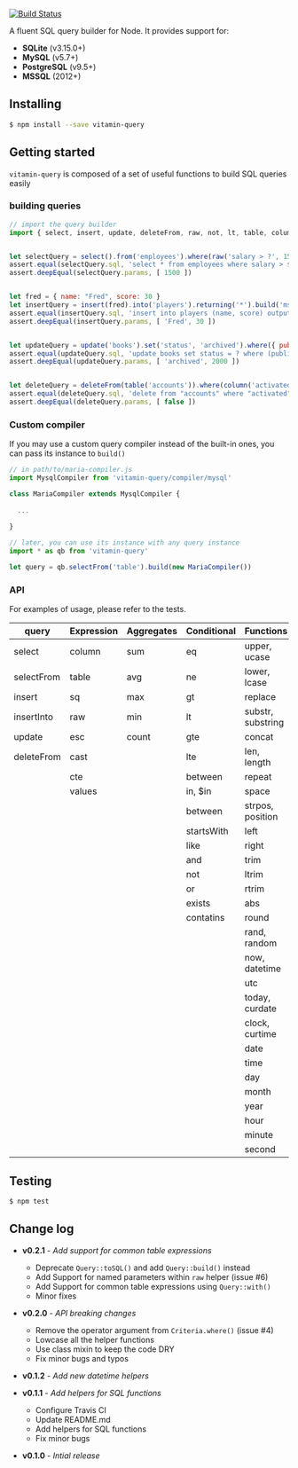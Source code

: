 [![Build Status](https://travis-ci.org/vitaminjs/query-builder.svg?branch=master)](https://travis-ci.org/vitaminjs/query-builder)

A fluent SQL query builder for Node.
It provides support for:
- **SQLite** (v3.15.0+)
- **MySQL** (v5.7+)
- **PostgreSQL** (v9.5+)
- **MSSQL** (2012+)

## Installing

```bash
$ npm install --save vitamin-query
```

## Getting started

`vitamin-query` is composed of a set of useful functions to build SQL queries easily

### building queries

```js
// import the query builder
import { select, insert, update, deleteFrom, raw, not, lt, table, column } from 'vitamin-query'


let selectQuery = select().from('employees').where(raw('salary > ?', 1500)).build('pg')
assert.equal(selectQuery.sql, 'select * from employees where salary > $1')
assert.deepEqual(selectQuery.params, [ 1500 ])


let fred = { name: "Fred", score: 30 }
let insertQuery = insert(fred).into('players').returning('*').build('mssql')
assert.equal(insertQuery.sql, 'insert into players (name, score) output inserted.* values (?, ?)')
assert.deepEqual(insertQuery.params, [ 'Fred', 30 ])


let updateQuery = update('books').set('status', 'archived').where({ publish_date: not(lt(2000)) }).build('mysql')
assert.equal(updateQuery.sql, 'update books set status = ? where (publish_date >= ?)')
assert.deepEqual(updateQuery.params, [ 'archived', 2000 ])


let deleteQuery = deleteFrom(table('accounts')).where(column('activated'), false).build('sqlite')
assert.equal(deleteQuery.sql, 'delete from "accounts" where "activated" = ?')
assert.deepEqual(deleteQuery.params, [ false ])
```

### Custom compiler

If you may use a custom query compiler instead of the built-in ones, you can pass its instance to `build()`

```js
// in path/to/maria-compiler.js
import MysqlCompiler from 'vitamin-query/compiler/mysql'

class MariaCompiler extends MysqlCompiler {
  
  ...
  
}

// later, you can use its instance with any query instance
import * as qb from 'vitamin-query'

let query = qb.selectFrom('table').build(new MariaCompiler())
```

### API

For examples of usage, please refer to the tests.

| query | Expression | Aggregates | Conditional | Functions |
| ----- | ---------- | ---------- | ----------- | --------- |
| select | column | sum | eq | upper, ucase |
| selectFrom | table | avg | ne | lower, lcase |
| insert | sq | max | gt | replace |
| insertInto | raw | min | lt | substr, substring |
| update | esc | count | gte | concat |
| deleteFrom | cast | | lte | len, length |
| | cte | | between | repeat |
| | values | | in, $in | space |
| | | | between | strpos, position |
| | | | startsWith | left |
| | | | like | right |
| | | | and | trim |
| | | | not | ltrim |
| | | | or | rtrim |
| | | | exists | abs |
| | | | contatins | round |
| | | | | rand, random |
| | | | | now, datetime |
| | | | | utc |
| | | | | today, curdate |
| | | | | clock, curtime |
| | | | | date |
| | | | | time |
| | | | | day |
| | | | | month |
| | | | | year |
| | | | | hour |
| | | | | minute |
| | | | | second |

## Testing

```bash
$ npm test
```

## Change log

- **v0.2.1** - _Add support for common table expressions_
  - Deprecate `Query::toSQL()` and add `Query::build()` instead
  - Add Support for named parameters within `raw` helper (issue #6)
  - Add Support for common table expressions using `Query::with()`
  - Minor fixes

- **v0.2.0** - _API breaking changes_
  - Remove the operator argument from `Criteria.where()` (issue #4)
  - Lowcase all the helper functions
  - Use class mixin to keep the code DRY
  - Fix minor bugs and typos

- **v0.1.2** - _Add new datetime helpers_

- **v0.1.1** - _Add helpers for SQL functions_
  - Configure Travis CI
  - Update README.md
  - Add helpers for SQL functions
  - Fix minor bugs
  
- **v0.1.0** - _Intial release_

